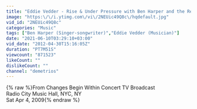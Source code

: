 ```yaml
---
title: "Eddie Vedder - Rise & Under Pressure with Ben Harper and the Relentless7"
image: "https:\/\/i.ytimg.com\/vi\/2NEUic49Q8c\/hqdefault.jpg"
vid_id: "2NEUic49Q8c"
categories: "Music"
tags: ["Ben Harper (Singer-songwriter)","Eddie Vedder (Musician)"]
date: "2021-06-10T03:29:10+03:00"
vid_date: "2012-04-30T15:16:05Z"
duration: "PT7M51S"
viewcount: "871523"
likeCount: ""
dislikeCount: ""
channel: "demetrios"
---
```

{% raw %}From Changes Begin Within Concert TV Broadcast<br />Radio City Music Hall, NYC, NY<br />Sat Apr 4, 2009{% endraw %}
